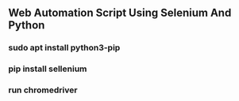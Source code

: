 ## Web Automation Script Using Selenium And Python
### sudo apt install python3-pip
### pip install sellenium
### run chromedriver



